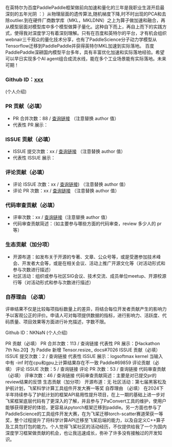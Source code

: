 在英特尔为百度PaddlePaddle框架做前向加速和量化的三年是我职业生涯开启最深刻的五年光阴 ：）从物理层面的遗传算法,随机梯度下降,时不时出现的PCA和去除outlier.到在硬件厂商数学库（MKL，MKLDNN）之上为算子做加速和融合，再从模型层面对模型库中多个模型做算子量化。这种自下而上，再自上而下的实践方式，使得我对深度学习有着深刻理解。只有在百度和英特尔的平台，才有机会组织webnair三千观众的量化技术分享，也有了PaddleScience分子动力学模型从Tensorflow迁移到PaddlePaddle并获得英特尔MKL加速到实际落地。
百度PaddlePaddle深耕国内模型平台多年，具有丰富优化加速和实际落地经验。希望可以早日实现多个AI agent组合成流水线，能在多个工业场景能有实际落地。未来可期！

### Github ID：[xxx](https://github.com/xxx)
(个人介绍)

### PR 贡献（必填）

- PR 合并次数：88 / [查询链接]([https://github.com/search?q=author%3ALigoml+org%3APaddlePaddle+type%3Apr+merged%3A2024-06-11..2025-01-17&type=pullrequests](https://github.com/search?q=author%3Alidanqing-intel+org%3APaddlePaddle+type%3Apr+merged%3A2019-10-01..2025-01-17&type=pullrequests)) （注意替换 author 值）
- 代表性 PR 展示：

### ISSUE 贡献（必填）

- ISSUE 提交次数：xx / [查询链接](https://github.com/search?q=author%3Alidanqing-intel+org%3APaddlePaddle+type%3Aissue+created%3A2019-10-01..2025-01-17&type=issues) （注意替换 author 值）
- 代表性 ISSUE 展示：

### 评论贡献（必填）

- 评论 ISSUE 次数：xx / [查询链接](https://github.com/search?q=commenter%3Alidanqing-intel+org%3APaddlePaddle+type%3Aissue+created%3A2019-10-01..2025-01-17&type=issues)) （注意替换 author 值）
- 评论 PR 次数：xx / [查询链接](https://github.com/search?q=commenter%3ALigoml+org%3APaddlePaddle+type%3Apr+created%3A2024-06-11..2025-01-17&type=pullrequests) （注意替换 author 值）

### 代码审查贡献（必填）

- 评审次数：xx / [查询链接](https://github.com/search?q=type%3Apr++reviewed-by%3ALigoml++org%3APaddlePaddle+created%3A2024-06-11..2025-01-17&type=pullrequests)（注意替换 author 值）
- 代码审查贡献简述：（如主要参与哪些方面的代码审查，review 多少人的 pr 等）

### 生态贡献（加分项）

- 开源布道：如发布关于开源的专著、文章、公众号等，或是受邀参加技术峰会、开发者大会等，或是在相关会议、活动上推广开源文化等（对活动形式和参与次数进行描述）
- 社区活动：组织或参与社区SIG会议、技术交流、成员单位meetup、开源校源行等（对活动形式和参与次数进行描述）

### 自荐理由 （必填）

评审结果不仅是比较每项指标数量上的差异，将结合每位开发者贡献产生的影响力予以客观公正的评价。申请人可对每项提供数据的指标，进行影响力、活跃度、代码质量、项目效果等方面进行补充描述，字数不限。

Github ID：NKNaN
(个人介绍)

PR 贡献（必填）
PR 合并次数：113 / 查询链接
代表性 PR 展示：【Hackathon 7th No.20】为 Paddle 新增 Tensor.resize_  docs#7026
ISSUE 贡献（必填）
ISSUE 提交次数：2 / 查询链接
代表性 ISSUE 展示：logsoftmax kernel 当输入中有 -inf 时在cpu和gpu上计算结果存在不一致 Paddle#69859
评论贡献（必填）
评论 ISSUE 次数：5 / 查询链接
评论 PR 次数：53 / 查询链接
代码审查贡献（必填）
评审次数：46 / 查询链接
代码审查贡献简述：主要是对已提交pr的review结果的反馈
生态贡献（加分项）
开源布道：无
社区活动：第七届黑客松及护航计划，飞桨科学计算工具组件开发大赛一等奖
自荐理由 （必填）
在2024下半年持续参与了护航计划的框架API易用性提升项目，在上一期的基础上进一步对飞桨框架底层代码有了更深入的了解，并且参与了PaConvert工具的维护，使用户能够获得更好的体验，更容易从pytorch框架迁移到paddle。另一方面也参与了PaddleScience的工具组件开发大赛，在为飞桨迁移torch-scatter赛道荣获一等奖，整个过程提升了将科学计算API迁移至飞桨后端的能力，以及自定义C++算子及工具包打包的能力。个人觉得飞桨社区的活动经历，不仅提供给我了一个为国内深度学习框架做贡献的机会，也让我迅速成长，弥补了许多没有接触过的开发知识。
